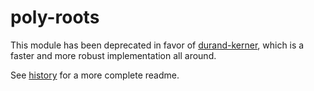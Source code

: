 # poly-roots

This module has been deprecated in favor of [durand-kerner](https://github.com/scijs/durand-kerner), which is a faster and more robust implementation all around.

See [history](https://github.com/scijs/poly-roots/blob/930c0b5eff0d4ca37d8f94f075fa75e27197d621/README.md) for a more complete readme.
